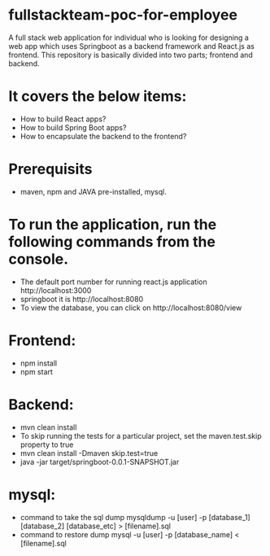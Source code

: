 # fullstackteam-poc-for-employee
A full stack web application for individual who is looking for designing a web app which uses Springboot as a backend framework and React.js as frontend.
This repository is basically divided into two parts; frontend and backend.

# It covers the below items:
* How to build React apps?
* How to build Spring Boot apps?
* How to encapsulate the backend to the frontend?

# Prerequisits 
* maven, npm and JAVA pre-installed, mysql. 

# To run the application, run the following commands from the console.

* The default port number for running react.js application http://localhost:3000 
* springboot it is http://localhost:8080
* To view the database, you can click on http://localhost:8080/view


# Frontend:
* npm install
* npm start

# Backend: 
* mvn clean install
* To skip running the tests for a particular project, set the maven.test.skip property to true
* mvn clean install -Dmaven skip.test=true
* java -jar target/springboot-0.0.1-SNAPSHOT.jar

# mysql:
* command to take the sql dump
  mysqldump -u [user] -p [database_1] [database_2] [database_etc] > [filename].sql
* command to restore dump 
  mysql -u [user] -p [database_name] < [filename].sql
  
